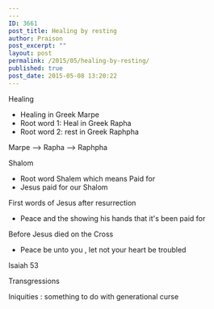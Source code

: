```yaml
---
---
ID: 3661
post_title: Healing by resting 
author: Praison
post_excerpt: ""
layout: post
permalink: /2015/05/healing-by-resting/
published: true
post_date: 2015-05-08 13:20:22
---
```

Healing
<ul>
	<li>Healing in Greek Marpe&nbsp;</li>
	<li>Root word 1: Heal in Greek Rapha</li>
	<li>Root word 2: rest in Greek Raphpha</li>
</ul>
Marpe --&gt; Rapha --&gt; Raphpha

Shalom&nbsp;
<ul>
	<li>Root word Shalem which means Paid for&nbsp;</li>
	<li>Jesus paid for our Shalom</li>
</ul>
First words of Jesus after resurrection&nbsp;
<ul>
	<li>Peace and the showing his hands that it's been paid for&nbsp;</li>
</ul>
Before Jesus died on the Cross&nbsp;
<ul>
	<li>Peace be unto you , let not your heart be troubled&nbsp;</li>
</ul>
Isaiah 53&nbsp;

Transgressions&nbsp;

Iniquities : something to do with generational curse&nbsp;